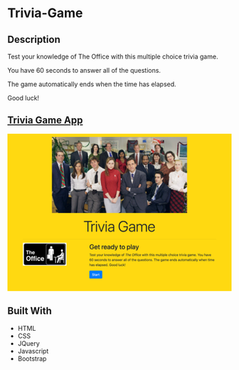 # Trivia-Game

## Description
Test your knowledge of The Office with this multiple choice trivia game.

You have 60 seconds to answer all of the questions.

The game automatically ends when the time has elapsed.

Good luck!

## [Trivia Game App](https://kiarakg.github.io/TriviaGame/)

![pic](/assets/images/TriviaGame.png)

## Built With 
* HTML
* CSS
* JQuery 
* Javascript
* Bootstrap

